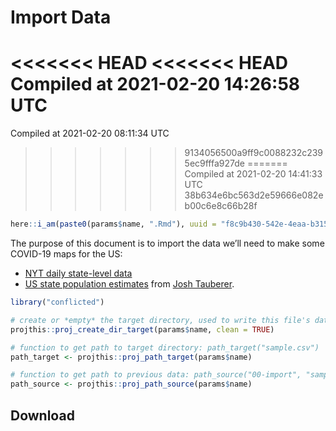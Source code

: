 Import Data
================
<<<<<<< HEAD
<<<<<<< HEAD
Compiled at 2021-02-20 14:26:58 UTC
=======
Compiled at 2021-02-20 08:11:34 UTC
>>>>>>> 9134056500a9ff9c0088232c2395ec9fffa927de
=======
Compiled at 2021-02-20 14:41:33 UTC
>>>>>>> 38b634e6bc563d2e59666e082eb00c6e8c66b28f

``` r
here::i_am(paste0(params$name, ".Rmd"), uuid = "f8c9b430-542e-4eaa-b315-bad86866aa06")
```

The purpose of this document is to import the data we’ll need to make
some COVID-19 maps for the US:

  - [NYT daily state-level
    data](https://github.com/nytimes/covid-19-data/blob/master/us-states.csv)
  - [US state population
    estimates](https://github.com/JoshData/historical-state-population-csv/blob/primary/historical_state_population_by_year.csv)
    from [Josh Tauberer](https://github.com/JoshData).

<!-- end list -->

``` r
library("conflicted")
```

``` r
# create or *empty* the target directory, used to write this file's data: 
projthis::proj_create_dir_target(params$name, clean = TRUE)

# function to get path to target directory: path_target("sample.csv")
path_target <- projthis::proj_path_target(params$name)

# function to get path to previous data: path_source("00-import", "sample.csv")
path_source <- projthis::proj_path_source(params$name)
```

## Download

We call `download.file()` to put the files directly into our target
directory, using `path_target()` to specify the path within the target
directory. First, the COVID data:

``` r
download.file(
  "https://raw.githubusercontent.com/nytimes/covid-19-data/master/us-states.csv",
  destfile = path_target("covid-states.csv")
)
```

Next, the US states population data:

``` r
download.file(
  "https://raw.githubusercontent.com/JoshData/historical-state-population-csv/primary/historical_state_population_by_year.csv",
  destfile = path_target("population-states.csv")
)
```

## Files written

These files have been written to `data/00-import`:

``` r
projthis::proj_dir_info(path_target())
```

    ## # A tibble: 2 x 4
    ##   path                  type         size modification_time  
    ##   <fs::path>            <fct> <fs::bytes> <dttm>             
<<<<<<< HEAD
<<<<<<< HEAD
    ## 1 covid-states.csv      file       648.1K 2021-02-20 14:27:01
    ## 2 population-states.csv file        98.8K 2021-02-20 14:27:03
=======
    ## 1 covid-states.csv      file       648.1K 2021-02-20 08:11:35
    ## 2 population-states.csv file        98.8K 2021-02-20 08:11:35
>>>>>>> 9134056500a9ff9c0088232c2395ec9fffa927de
=======
    ## 1 covid-states.csv      file       648.1K 2021-02-20 14:41:34
    ## 2 population-states.csv file        98.8K 2021-02-20 14:41:34
>>>>>>> 38b634e6bc563d2e59666e082eb00c6e8c66b28f
